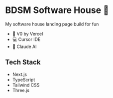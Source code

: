 # BDSM Software House 🚀

My software house landing page build for fun
- 🤖 V0 by Vercel
- 💻 Cursor IDE
- 🧠 Claude AI

## Tech Stack
- Next.js
- TypeScript
- Tailwind CSS
- Three.js

